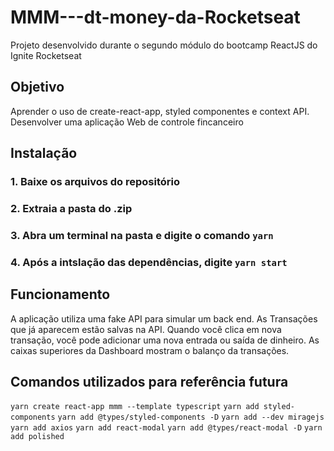 # MMM---dt-money-da-Rocketseat
Projeto desenvolvido durante o segundo módulo do bootcamp ReactJS do Ignite Rocketseat

## Objetivo
Aprender o uso de create-react-app, styled componentes e context API. Desenvolver uma aplicação Web de controle fincanceiro

## Instalação 
### 1. Baixe os arquivos do repositório
### 2. Extraia a pasta do .zip
### 3. Abra um terminal na pasta e digite o comando `yarn`
### 4. Após a intslação das dependências, digite `yarn start`

## Funcionamento
A aplicação utiliza uma fake API para simular um back end. As Transações que já aparecem estão salvas na API.
Quando você clica em nova transação, você pode adicionar uma nova entrada ou saída de dinheiro.
As caixas superiores da Dashboard mostram o balanço da transações.

## Comandos utilizados para referência futura 
`yarn create react-app mmm --template typescript`
`yarn add styled-components`
`yarn add @types/styled-components -D`
`yarn add --dev miragejs`
`yarn add axios`
`yarn add react-modal`
`yarn add @types/react-modal -D`
`yarn add polished`

